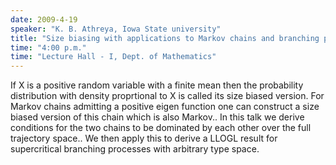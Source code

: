 ```yaml
---
date: 2009-4-19
speaker: "K. B. Athreya, Iowa State university"
title: "Size biasing with applications to Markov chains and branching processes."
time: "4:00 p.m." 
time: "Lecture Hall - I, Dept. of Mathematics"
---
```

If X is a positive random variable with a finite mean then the
probability distribution with density proprtional to X is called its size
biased version. For Markov chains admitting a positive eigen
function one can construct a size biased version of this chain which is
also Markov.. In this talk we derive conditions for the two
chains to be dominated by each other over the full trajectory
space.. We then apply this to derive a LLOGL result for
supercritical branching processes with arbitrary type space.
